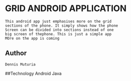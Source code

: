 # GRID ANDROID APPLICATION
    This android app just emphasises more on the grid
    sections of the phone. It simply shows how the phone
    Screen can be divided into sections instead of one
    big screen of thephone. This is just a simple app
    MOre on the app is coming
## Author
    Dennis Muturia

##Technology
    Android
    Java